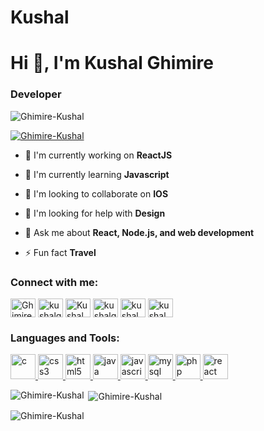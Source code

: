 # Kushal
# Hi 👋, I'm Kushal Ghimire

### Developer

<p align="left"> <img src="https://komarev.com/ghpvc/?username=Ghimire-Kushal&label=Profile views&color=0e75b6&style=flat" alt="Ghimire-Kushal" /> </p>

<p align="left"> <a href="https://github.com/ryo-ma/github-profile-trophy"><img src="https://github-profile-trophy.vercel.app/?username=Ghimire-Kushal" alt="Ghimire-Kushal" /></a> </p>

- 🔭 I'm currently working on **ReactJS**

- 🌱 I'm currently learning **Javascript**

- 👯 I'm looking to collaborate on **IOS**

- 🤝 I'm looking for help with **Design**

- 💬 Ask me about **React, Node.js, and web development**

- ⚡ Fun fact **Travel**

<h3 align="left">Connect with me:</h3>
<p align="left">
<a href="https://github.com/Ghimire-Kushal" target="blank"><img align="center" src="https://raw.githubusercontent.com/rahuldkjain/github-profile-readme-generator/master/src/images/icons/Social/github.svg" alt="Ghimire-Kushal" height="30" width="40" /></a>
<a href="https://linkedin.com/in/kushalghimire" target="blank"><img align="center" src="https://raw.githubusercontent.com/rahuldkjain/github-profile-readme-generator/master/src/images/icons/Social/linked-in-alt.svg" alt="kushalghimire" height="30" width="40" /></a>
<a href="https://fb.com/Kushal Ghimire" target="blank"><img align="center" src="https://raw.githubusercontent.com/rahuldkjain/github-profile-readme-generator/master/src/images/icons/Social/facebook.svg" alt="Kushal Ghimire" height="30" width="40" /></a>
<a href="https://instagram.com/kushalghimire57" target="blank"><img align="center" src="https://raw.githubusercontent.com/rahuldkjain/github-profile-readme-generator/master/src/images/icons/Social/instagram.svg" alt="kushalghimire57" height="30" width="40" /></a>
<a href="https://twitter.com/kushal" target="blank"><img align="center" src="https://raw.githubusercontent.com/rahuldkjain/github-profile-readme-generator/master/src/images/icons/Social/twitter.svg" alt="kushal" height="30" width="40" /></a>
<a href="https://youtube.com/kushal" target="blank"><img align="center" src="https://raw.githubusercontent.com/rahuldkjain/github-profile-readme-generator/master/src/images/icons/Social/youtube.svg" alt="kushal" height="30" width="40" /></a>
</p>

<h3 align="left">Languages and Tools:</h3>
<p align="left"> <a href="https://developer.mozilla.org/en-US/docs/Web/c" target="_blank" rel="noreferrer"> <img src="https://skillicons.dev/icons?i=c" alt="c" width="40" height="40"/> </a> <a href="https://developer.mozilla.org/en-US/docs/Web/css3" target="_blank" rel="noreferrer"> <img src="https://skillicons.dev/icons?i=css" alt="css3" width="40" height="40"/> </a> <a href="https://developer.mozilla.org/en-US/docs/Web/html5" target="_blank" rel="noreferrer"> <img src="https://skillicons.dev/icons?i=html" alt="html5" width="40" height="40"/> </a> <a href="https://developer.mozilla.org/en-US/docs/Web/java" target="_blank" rel="noreferrer"> <img src="https://skillicons.dev/icons?i=java" alt="java" width="40" height="40"/> </a> <a href="https://developer.mozilla.org/en-US/docs/Web/javascript" target="_blank" rel="noreferrer"> <img src="https://skillicons.dev/icons?i=js" alt="javascript" width="40" height="40"/> </a> <a href="https://developer.mozilla.org/en-US/docs/Web/mysql" target="_blank" rel="noreferrer"> <img src="https://skillicons.dev/icons?i=mysql" alt="mysql" width="40" height="40"/> </a> <a href="https://developer.mozilla.org/en-US/docs/Web/php" target="_blank" rel="noreferrer"> <img src="https://skillicons.dev/icons?i=php" alt="php" width="40" height="40"/> </a> <a href="https://developer.mozilla.org/en-US/docs/Web/react" target="_blank" rel="noreferrer"> <img src="https://skillicons.dev/icons?i=react" alt="react" width="40" height="40"/> </a></p>

<p><img align="left" src="https://github-readme-stats.vercel.app/api/top-langs?username=Ghimire-Kushal&show_icons=true&locale=en&layout=compact" alt="Ghimire-Kushal" /></p>

<p>&nbsp;<img align="center" src="https://github-readme-stats.vercel.app/api?username=Ghimire-Kushal&show_icons=true&locale=en" alt="Ghimire-Kushal" /></p>

<p><img align="center" src="https://github-readme-streak-stats.herokuapp.com/?user=Ghimire-Kushal&" alt="Ghimire-Kushal" /></p>


